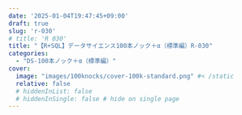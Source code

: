 ```yaml
---
date: '2025-01-04T19:47:45+09:00'
draft: true
slug: 'r-030'
# title: 'R 030'
title: "【R+SQL】データサイエンス100本ノック＋α（標準編）R-030"
categories: 
  - "DS-100本ノック＋α（標準編）"
cover:
  image: "images/100knocks/cover-100k-standard.png" #< /static
  relative: false
  # hiddenInList: false
  # hiddenInSingle: false # hide on single page
---
```

